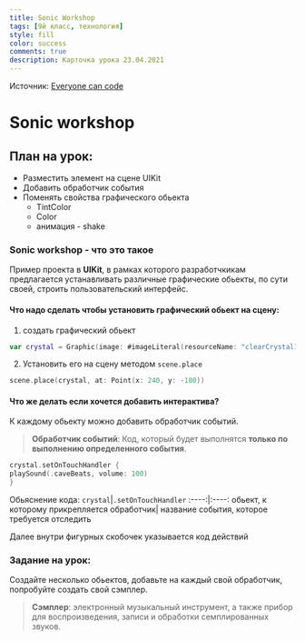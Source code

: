 ```yaml
---
title: Sonic Workshop
tags: [9й класс, технология]
style: fill
color: success
comments: true
description: Карточка урока 23.04.2021
---
```


Источник: [Everyone can code ](https://books.apple.com/ru/book/everyone-can-code-adventures/id1514850778)

# Sonic workshop

## План на урок:

- Разместить элемент на сцене UIKit
- Добавить обработчик события
- Поменять свойства графического обьекта
  - TintColor
  - Color
  - анимация - shake

### Sonic workshop - что это такое

Пример проекта в **UIKit**, в рамках которого разработчкикам предлагается устанавливать различные графические обьекты, по сути своей, строить пользовательский интерфейс.

#### Что надо сделать чтобы установить графический обьект на сцену:

1. создать графический обьект 

```swift
var crystal = Graphic(image: #imageLiteral(resourceName: "clearCrystal1Pink"))
```

2. Установить его на сцену методом `scene.place`


```swift
scene.place(crystal, at: Point(x: 240, y: -180))
```

#### Что  же делать если хочется добавить интерактива?

К каждому обьекту можно добавить обработчик событий.

>**Обработчик событий**:
Код, который будет выполнятся **только по выполнению определенного события**.

```swift
crystal.setOnTouchHandler {
playSound(.caveBeats, volume: 100)
}
```

Обьяснение кода:
`crystal`|`.setOnTouchHandler`
:----:|:----:
обьект, к которому прикрепляется обработчик| название события, которое требуется отследить

Далее внутри фигурных скобочек указывается код действий

### Задание на урок:

Создайте несколько обьектов, добавьте на каждый свой обработчик, попробуйте создать свой сэмплер.

> **Сэмплер**:
электронный музыкальный инструмент, а также прибор для воспроизведения, записи и обработки семплированных звуков.